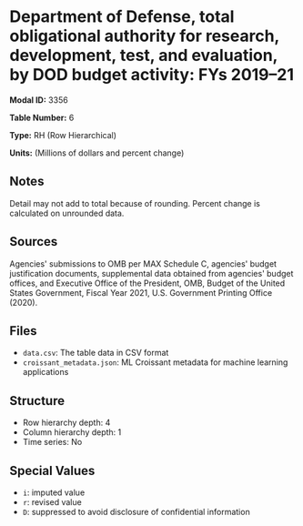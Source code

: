 # Department of Defense, total obligational authority for research, development, test, and evaluation, by DOD budget activity: FYs 2019&#8211;21

**Modal ID:** 3356

**Table Number:** 6

**Type:** RH (Row Hierarchical)

**Units:** (Millions of dollars and percent change)

## Notes

Detail may not add to total because of rounding. Percent change is calculated on unrounded data.

## Sources

Agencies' submissions to OMB per MAX Schedule C, agencies' budget justification documents, supplemental data obtained from agencies' budget offices, and Executive Office of the President, OMB, Budget of the United States Government, Fiscal Year 2021, U.S. Government Printing Office (2020).

## Files

- `data.csv`: The table data in CSV format
- `croissant_metadata.json`: ML Croissant metadata for machine learning applications

## Structure

- Row hierarchy depth: 4
- Column hierarchy depth: 1
- Time series: No

## Special Values

- `i`: imputed value
- `r`: revised value
- `D`: suppressed to avoid disclosure of confidential information
